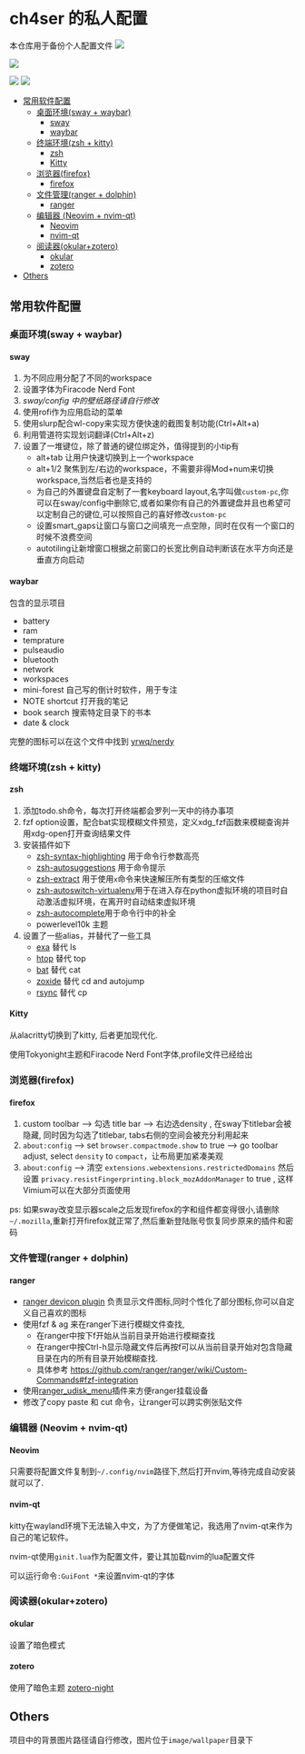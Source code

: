# ch4ser 的私人配置
本仓库用于备份个人配置文件
![](image/first.png)

![](image/second.png)

![](image/neovim-dashboard.png)
![](image/neovim.png)

<!-- toc -->

- [常用软件配置](#%E5%B8%B8%E7%94%A8%E8%BD%AF%E4%BB%B6%E9%85%8D%E7%BD%AE)
  * [桌面环境(sway + waybar)](#%E6%A1%8C%E9%9D%A2%E7%8E%AF%E5%A2%83sway--waybar)
    + [sway](#sway)
    + [waybar](#waybar)
  * [终端环境(zsh + kitty)](#%E7%BB%88%E7%AB%AF%E7%8E%AF%E5%A2%83zsh--kitty)
    + [zsh](#zsh)
    + [Kitty](#kitty)
  * [浏览器(firefox)](#%E6%B5%8F%E8%A7%88%E5%99%A8firefox)
    + [firefox](#firefox)
  * [文件管理(ranger + dolphin)](#%E6%96%87%E4%BB%B6%E7%AE%A1%E7%90%86ranger--dolphin)
    + [ranger](#ranger)
  * [编辑器 (Neovim + nvim-qt)](#%E7%BC%96%E8%BE%91%E5%99%A8-neovim--nvim-qt)
    + [Neovim](#neovim)
    + [nvim-qt](#nvim-qt)
  * [阅读器(okular+zotero)](#%E9%98%85%E8%AF%BB%E5%99%A8okularzotero)
    + [okular](#okular)
    + [zotero](#zotero)
- [Others](#others)

<!-- tocstop -->

## 常用软件配置
### 桌面环境(sway + waybar)
#### sway
1. 为不同应用分配了不同的workspace
2. 设置字体为Firacode Nerd Font
3. *sway/config 中的壁纸路径请自行修改*
4. 使用rofi作为应用启动的菜单
5. 使用slurp配合wl-copy来实现方便快速的截图复制功能(Ctrl+Alt+a)
6. 利用管道符实现划词翻译(Ctrl+Alt+z)
7. 设置了一堆键位，除了普通的键位绑定外，值得提到的小tip有
    - alt+tab 让用户快速切换到上一个workspace
    - alt+1/2 聚焦到左/右边的workspace，不需要非得Mod+num来切换workspace,当然后者也是支持的
    - 为自己的外置键盘自定制了一套keyboard layout,名字叫做`custom-pc`,你可以在sway/config中删除它,或者如果你有自己的外置键盘并且也希望可以定制自己的键位,可以按照自己的喜好修改`custom-pc`
    - 设置smart_gaps让窗口与窗口之间填充一点空隙，同时在仅有一个窗口的时候不浪费空间
    - autotiling让新增窗口根据之前窗口的长宽比例自动判断该在水平方向还是垂直方向启动

#### waybar
包含的显示项目
- battery
- ram
- temprature
- pulseaudio
- bluetooth
- network
- workspaces
- mini-forest 自己写的倒计时软件，用于专注
- NOTE shortcut 打开我的笔记
- book search 搜索特定目录下的书本
- date & clock

完整的图标可以在这个文件中找到 [yrwq/nerdy](https://github.com/yrwq/nerdy/blob/main/chars.csv)


### 终端环境(zsh + kitty)
#### zsh
1. 添加todo.sh命令，每次打开终端都会罗列一天中的待办事项
2. fzf option设置，配合bat实现模糊文件预览，定义xdg_fzf函数来模糊查询并用xdg-open打开查询结果文件
3. 安装插件如下
    - [zsh-syntax-highlighting](https://github.com/zsh-users/zsh-syntax-highlighting) 用于命令行参数高亮
    - [zsh-autosuggestions](https://github.com/zsh-users/zsh-autosuggestions) 用于命令提示
    - [zsh-extract](https://github.com/le0me55i/zsh-extract) 用于使用``x``命令来快速解压所有类型的压缩文件
    - [zsh-autoswitch-virtualenv](https://github.com/MichaelAquilina/zsh-autoswitch-virtualenv)用于在进入存在python虚拟环境的项目时自动激活虚拟环境，在离开时自动结束虚拟环境
    - [zsh-autocomplete](https://github.com/marlonrichert/zsh-autocomplete)用于命令行中的补全
    - powerlevel10k 主题
4. 设置了一些alias，并替代了一些工具
    - [exa](https://github.com/ogham/exa) 替代 ls
    - [htop](https://htop.dev/) 替代 top
    - [bat](https://github.com/sharkdp/bat) 替代 cat
    - [zoxide](https://github.com/ajeetdsouza/zoxide) 替代 cd and autojump
    - [rsync](https://github.com/WayneD/rsync) 替代 cp

#### Kitty

从alacritty切换到了kitty, 后者更加现代化.

使用Tokyonight主题和Firacode Nerd Font字体,profile文件已经给出

### 浏览器(firefox)

#### firefox
1. custom toolbar --> 勾选 title bar --> 右边选density , 在sway下titlebar会被隐藏, 同时因为勾选了titlebar, tabs右侧的空间会被充分利用起来
2. `about:config` --> set `browser.compactmode.show` to true --> go toolbar adjust, select `density` to `compact`，让布局更加紧凑美观
3. `about:config` --> 清空 `extensions.webextensions.restrictedDomains` 然后设置 `privacy.resistFingerprinting.block_mozAddonManager` to true , 这样Vimium可以在大部分页面使用

ps: 如果sway改变显示器scale之后发现firefox的字和组件都变得很小,请删除`~/.mozilla`,重新打开firefox就正常了,然后重新登陆账号恢复同步原来的插件和密码

### 文件管理(ranger + dolphin)

#### ranger
- [ranger devicon plugin](https://github.com/alexanderjeurissen/ranger_devicons) 负责显示文件图标,同时个性化了部分图标,你可以自定义自己喜欢的图标
- 使用fzf & ag 来在ranger下进行模糊文件查找,
    - 在ranger中按下f开始从当前目录开始进行模糊查找
    - 在ranger中按Ctrl-h显示隐藏文件后再按f可以从当前目录开始对包含隐藏目录在内的所有目录开始模糊查找.
    - 具体参考 https://github.com/ranger/ranger/wiki/Custom-Commands#fzf-integration
- 使用[ranger_udisk_menu](https://github.com/SL-RU/ranger_udisk_menu)插件来方便ranger挂载设备
- 修改了copy paste 和 cut 命令，让ranger可以跨实例张贴文件


### 编辑器 (Neovim + nvim-qt)
#### Neovim

只需要将配置文件复制到`~/.config/nvim`路径下,然后打开nvim,等待完成自动安装就可以了.

#### nvim-qt
kitty在wayland环境下无法输入中文，为了方便做笔记，我选用了nvim-qt来作为自己的笔记软件。

nvim-qt使用`ginit.lua`作为配置文件，要让其加载nvim的lua配置文件

可以运行命令`:GuiFont *`来设置nvim-qt的字体

### 阅读器(okular+zotero)

#### okular

设置了暗色模式

#### zotero

使用了暗色主题 [zotero-night](https://github.com/tefkah/zotero-night)

## Others

项目中的背景图片路径请自行修改，图片位于`image/wallpaper`目录下
